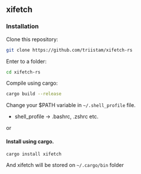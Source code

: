 ## xifetch

### Installation
Clone this repository:
```bash
git clone https://github.com/triistam/xifetch-rs
```
Enter to a folder:
```bash
cd xifetch-rs
```
Compile using cargo:
```bash
cargo build --release
```

Change your $PATH variable in `~/.shell_profile` file.
- shell_profile -> .bashrc, .zshrc etc.

or
#### Install using cargo.
```bash
cargo install xifetch
```
And xifetch will be stored on `~/.cargo/bin` folder

